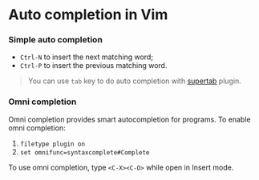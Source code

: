 # Auto completion in Vim

### Simple auto completion

* `Ctrl-N` to insert the next matching word;
* `Ctrl-P` to insert the previous matching word.

> You can use `tab` key to do auto completion with [supertab](https://github.com/ervandew/supertab) plugin.

### Omni completion

Omni completion provides smart autocompletion for programs. To enable omni completion:

1. `filetype plugin on`
2. `set omnifunc=syntaxcomplete#Complete`

To use omni completion, type `<C-X><C-O>` while open in Insert mode.


